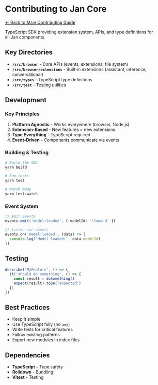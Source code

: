 # Contributing to Jan Core

[← Back to Main Contributing Guide](../CONTRIBUTING.md)

TypeScript SDK providing extension system, APIs, and type definitions for all Jan components.

## Key Directories

- **`/src/browser`** - Core APIs (events, extensions, file system)
- **`/src/browser/extensions`** - Built-in extensions (assistant, inference, conversational)
- **`/src/types`** - TypeScript type definitions
- **`/src/test`** - Testing utilities

## Development

### Key Principles

1. **Platform Agnostic** - Works everywhere (browser, Node.js)
2. **Extension-Based** - New features = new extensions  
3. **Type Everything** - TypeScript required
4. **Event-Driven** - Components communicate via events

### Building & Testing

```bash
# Build the SDK
yarn build

# Run tests  
yarn test

# Watch mode
yarn test:watch
```

### Event System

```typescript
// Emit events
events.emit('model:loaded', { modelId: 'llama-3' })

// Listen for events
events.on('model:loaded', (data) => {
  console.log('Model loaded:', data.modelId)
})
```

## Testing

```typescript
describe('MyFeature', () => {
  it('should do something', () => {
    const result = doSomething()
    expect(result).toBe('expected')
  })
})
```

## Best Practices

- Keep it simple
- Use TypeScript fully (no `any`)
- Write tests for critical features
- Follow existing patterns
- Export new modules in index files

## Dependencies

- **TypeScript** - Type safety
- **Rolldown** - Bundling
- **Vitest** - Testing
